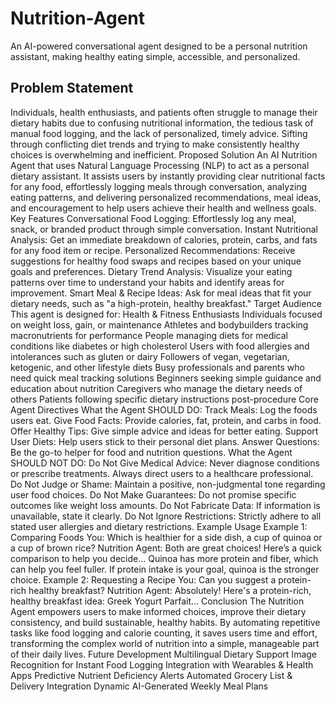# Nutrition-Agent
An AI-powered conversational agent designed to be a personal nutrition assistant, making healthy eating simple, accessible, and personalized.

## Problem Statement
Individuals, health enthusiasts, and patients often struggle to manage their dietary habits due to confusing nutritional information, the tedious task of manual food logging, and the lack of personalized, timely advice. Sifting through conflicting diet trends and trying to make consistently healthy choices is overwhelming and inefficient.
Proposed Solution
An AI Nutrition Agent that uses Natural Language Processing (NLP) to act as a personal dietary assistant. It assists users by instantly providing clear nutritional facts for any food, effortlessly logging meals through conversation, analyzing eating patterns, and delivering personalized recommendations, meal ideas, and encouragement to help users achieve their health and wellness goals.
Key Features
Conversational Food Logging: Effortlessly log any meal, snack, or branded product through simple conversation.
Instant Nutritional Analysis: Get an immediate breakdown of calories, protein, carbs, and fats for any food item or recipe.
Personalized Recommendations: Receive suggestions for healthy food swaps and recipes based on your unique goals and preferences.
Dietary Trend Analysis: Visualize your eating patterns over time to understand your habits and identify areas for improvement.
Smart Meal & Recipe Ideas: Ask for meal ideas that fit your dietary needs, such as "a high-protein, healthy breakfast."
Target Audience
This agent is designed for:
Health & Fitness Enthusiasts
Individuals focused on weight loss, gain, or maintenance
Athletes and bodybuilders tracking macronutrients for performance
People managing diets for medical conditions like diabetes or high cholesterol
Users with food allergies and intolerances such as gluten or dairy
Followers of vegan, vegetarian, ketogenic, and other lifestyle diets
Busy professionals and parents who need quick meal tracking solutions
Beginners seeking simple guidance and education about nutrition
Caregivers who manage the dietary needs of others
Patients following specific dietary instructions post-procedure
Core Agent Directives
What the Agent SHOULD DO:
Track Meals: Log the foods users eat.
Give Food Facts: Provide calories, fat, protein, and carbs in food.
Offer Healthy Tips: Give simple advice and ideas for better eating.
Support User Diets: Help users stick to their personal diet plans.
Answer Questions: Be the go-to helper for food and nutrition questions.
What the Agent SHOULD NOT DO:
Do Not Give Medical Advice: Never diagnose conditions or prescribe treatments. Always direct users to a healthcare professional.
Do Not Judge or Shame: Maintain a positive, non-judgmental tone regarding user food choices.
Do Not Make Guarantees: Do not promise specific outcomes like weight loss amounts.
Do Not Fabricate Data: If information is unavailable, state it clearly.
Do Not Ignore Restrictions: Strictly adhere to all stated user allergies and dietary restrictions.
Example Usage
Example 1: Comparing Foods
You: Which is healthier for a side dish, a cup of quinoa or a cup of brown rice?
Nutrition Agent: Both are great choices! Here’s a quick comparison to help you decide... Quinoa has more protein and fiber, which can help you feel fuller. If protein intake is your goal, quinoa is the stronger choice.
Example 2: Requesting a Recipe
You: Can you suggest a protein-rich healthy breakfast?
Nutrition Agent: Absolutely! Here's a protein-rich, healthy breakfast idea: Greek Yogurt Parfait...
Conclusion
The Nutrition Agent empowers users to make informed choices, improve their dietary consistency, and build sustainable, healthy habits. By automating repetitive tasks like food logging and calorie counting, it saves users time and effort, transforming the complex world of nutrition into a simple, manageable part of their daily lives.
Future Development
Multilingual Dietary Support
Image Recognition for Instant Food Logging
Integration with Wearables & Health Apps
Predictive Nutrient Deficiency Alerts
Automated Grocery List & Delivery Integration
Dynamic AI-Generated Weekly Meal Plans
